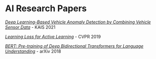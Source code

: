 # AI Research Papers

[*Deep Learning-Based Vehicle Anomaly Detection by Combining Vehicle Sensor Data*](https://github.com/hchoi256/ai-dissertations/blob/main/dl-vehicle-anomaly-detection.md) - KAIS 2021

[*Learning Loss for Active Learning*](https://github.com/hchoi256/ai-dissertations/blob/main/learning-loss-for-active-learning.md) - CVPR 2019

[*BERT: Pre-training of Deep Bidirectional Transformers for Language Understanding*](https://hchoi256.github.io/nlp/bert-1/) - arXiv 2018

